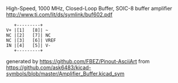 High-Speed, 1000 MHz, Closed-Loop Buffer, SOIC-8
buffer amplifier
http://www.ti.com/lit/ds/symlink/buf602.pdf


	   +---------+
	V+ |[1]   [8]| ~
	NC |[2]   [7]| NC
	NC |[3]   [6]| VREF
	IN |[4]   [5]| V-
	   +---------+


generated by https://github.com/FBEZ/Pinout-AsciiArt from https://github.com/ask6483/kicad-symbols/blob/master/Amplifier_Buffer.kicad_sym